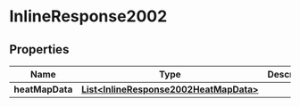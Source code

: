 

# InlineResponse2002

## Properties

Name | Type | Description | Notes
------------ | ------------- | ------------- | -------------
**heatMapData** | [**List&lt;InlineResponse2002HeatMapData&gt;**](InlineResponse2002HeatMapData.md) |  |  [optional]



